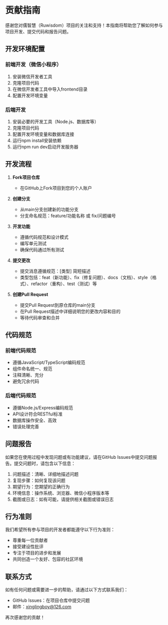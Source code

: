 # 贡献指南

感谢您对儒智慧（Ruwisdom）项目的关注和支持！本指南将帮助您了解如何参与项目开发、提交代码和报告问题。

## 开发环境配置

### 前端开发（微信小程序）
1. 安装微信开发者工具
2. 克隆项目代码
3. 在微信开发者工具中导入frontend目录
4. 配置开发环境变量

### 后端开发
1. 安装必要的开发工具（Node.js、数据库等）
2. 克隆项目代码
3. 配置开发环境变量和数据库连接
4. 运行npm install安装依赖
5. 运行npm run dev启动开发服务器

## 开发流程

1. **Fork项目仓库**
   - 在GitHub上Fork项目到您的个人账户

2. **创建分支**
   - 从main分支创建新的功能分支
   - 分支命名规范：feature/功能名称 或 fix/问题编号

3. **开发功能**
   - 遵循代码规范和设计模式
   - 编写单元测试
   - 确保代码通过所有测试

4. **提交更改**
   - 提交消息遵循规范：[类型] 简短描述
   - 类型包括：feat（新功能）、fix（修复问题）、docs（文档）、style（格式）、refactor（重构）、test（测试）等

5. **创建Pull Request**
   - 提交Pull Request到原仓库的main分支
   - 在Pull Request描述中详细说明您的更改内容和目的
   - 等待代码审查和合并

## 代码规范

### 前端代码规范
- 遵循JavaScript/TypeScript编码规范
- 组件命名统一、规范
- 注释清晰、充分
- 避免冗余代码

### 后端代码规范
- 遵循Node.js/Express编码规范
- API设计符合RESTful标准
- 数据库操作安全、高效
- 错误处理完善

## 问题报告

如果您在使用过程中发现问题或有功能建议，请在GitHub Issues中提交问题报告。提交问题时，请包含以下信息：

1. 问题描述：清晰、详细地描述问题
2. 复现步骤：如何复现该问题
3. 期望行为：您期望的正确行为
4. 环境信息：操作系统、浏览器、微信小程序版本等
5. 截图或日志：如有可能，请提供相关截图或错误日志

## 行为准则

我们希望所有参与项目的开发者都能遵守以下行为准则：

- 尊重每一位贡献者
- 接受建设性批评
- 专注于项目的进步和发展
- 共同创造一个友好、包容的社区环境

## 联系方式

如有任何问题或需要进一步的帮助，请通过以下方式联系我们：

- GitHub Issues：在项目仓库中提交问题
- 邮件：xinglingboy@126.com   

再次感谢您的贡献！